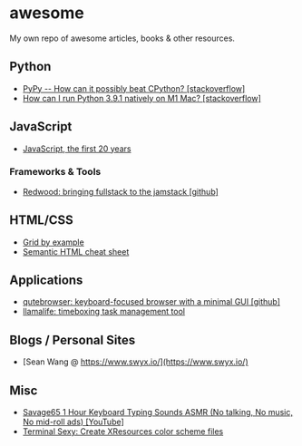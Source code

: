# awesome
My own repo of awesome articles, books &amp; other resources.

## Python

- [PyPy -- How can it possibly beat CPython? [stackoverflow]](https://stackoverflow.com/questions/2591879/pypy-how-can-it-possibly-beat-cpython)
- [How can I run Python 3.9.1 natively on M1 Mac? [stackoverflow]](https://stackoverflow.com/questions/65559632/how-can-i-run-python-3-9-1-natively-on-m1-mac)

## JavaScript

- [JavaScript, the first 20 years](https://zenodo.org/record/3707008#.YUkCuaBUtpQ)

### Frameworks & Tools

- [Redwood: bringing fullstack to the jamstack [github]](https://github.com/redwoodjs/redwood)

## HTML/CSS

- [Grid by example](https://gridbyexample.com/examples/)
- [Semantic HTML cheat sheet](https://learn-the-web.algonquindesign.ca/topics/html-semantics-cheat-sheet/)

## Applications

- [qutebrowser: keyboard-focused browser with a minimal GUI [github]](https://github.com/qutebrowser/qutebrowser)
- [llamalife: timeboxing task management tool](https://llamalife.co/)

## Blogs / Personal Sites
- [Sean Wang @ https://www.swyx.io/](https://www.swyx.io/)

## Misc

- [Savage65 1 Hour Keyboard Typing Sounds ASMR (No talking, No music, No mid-roll ads) [YouTube]](https://www.youtube.com/watch?v=qWiMYQcuWrw)
- [Terminal Sexy: Create XResources color scheme files](https://terminal.sexy/)
